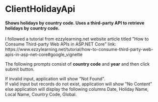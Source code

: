 # ClientHolidayApi

<h4>Shows holidays by country code. Uses a third-party API to retrieve holidays by country code.</h4>

<p>I followed a tutorial from ezzylearning.net website article titled "How to Consume Third-party Web APIs in ASP.NET Core"
link: https://www.ezzylearning.net/tutorial/how-to-consume-third-party-web-apis-in-asp-net-core#google_vignette</p>

<p>The following prompts consist of <b>country code</b> and <b>year</b> and then click submit button.</p>
<div>If invalid input, application will show "Not Found".</div>
<div>If valid input but records do not exist, application will show "No Content"</div>
<div>else application will display the following columns Date, Holiday Name, Local Name, Country Code, Global.</div>

